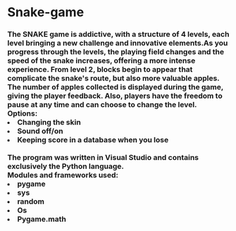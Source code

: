 # Snake-game
<h3>
The SNAKE game is addictive, with a structure of 4 levels, each level bringing a new challenge and innovative elements.As you progress through the levels, the playing field changes and the speed of the snake increases, offering a more intense experience.
From level 2, blocks begin to appear that complicate the snake's route, but also more valuable apples.
The number of apples collected is displayed during the game, giving the player feedback. Also, players have the freedom to pause at any time and can choose to change the level.<br>
Options:
  <li>Changing the skin</li>
  <li>Sound off/on</li>
  <li>Keeping score in a database when you lose</li><br>
  The program was written in Visual Studio and contains exclusively the Python language.<br>
  Modules and frameworks used:
  <li>pygame</li>
  <li>sys</li>
  <li>random</li>
  <li>Os</li>
  <li>Pygame.math</li>
</h3>
